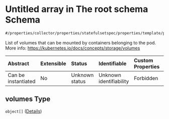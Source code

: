 # Untitled array in The root schema Schema

```txt
#/properties/collector/properties/statefulsetspec/properties/template/properties/spec/properties/volumes#/properties/collector/properties/statefulsetSpec/properties/template/properties/spec/properties/volumes
```

List of volumes that can be mounted by containers belonging to the pod. More info: <https://kubernetes.io/docs/concepts/storage/volumes>

| Abstract            | Extensible | Status         | Identifiable            | Custom Properties | Additional Properties | Access Restrictions | Defined In                                                        |
| :------------------ | :--------- | :------------- | :---------------------- | :---------------- | :-------------------- | :------------------ | :---------------------------------------------------------------- |
| Can be instantiated | No         | Unknown status | Unknown identifiability | Forbidden         | Allowed               | none                | [values.schema.json\*](values.schema.json "open original schema") |

## volumes Type

`object[]` ([Details](values-properties-the-collector-schema-properties-statefulsetspec-properties-template-properties-spec-properties-volumes-items.md))
